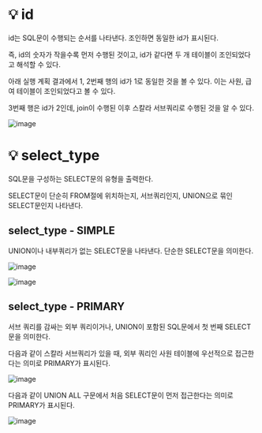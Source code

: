 # 💡 id

id는 SQL문이 수행되는 순서를 나타낸다. 조인하면 동일한 id가 표시된다.

즉, id의 숫자가 작을수록 먼저 수행된 것이고, id가 같다면 두 개 테이블이 조인되었다고 해석할 수 있다.

아래 실행 계획 결과에서 1, 2번째 행의 id가 1로 동일한 것을 볼 수 있다. 이는 사원, 급여 테이블이 조인되었다고 볼 수 있다.

3번째 행은 id가 2인데, join이 수행된 이후 스칼라 서브쿼리로 수행된 것을 알 수 있다.

![image](https://github.com/user-attachments/assets/307334ec-08ca-43ad-95fb-90800a63a12b)

# 💡 select_type

SQL문을 구성하는 SELECT문의 유형을 출력한다.

SELECT문이 단순히 FROM절에 위치하는지, 서브쿼리인지, UNION으로 묶인 SELECT문인지 나타낸다.

## select_type - SIMPLE

UNION이나 내부쿼리가 없는 SELECT문을 나타낸다. 단순한 SELECT문을 의미한다.

![image](https://github.com/user-attachments/assets/3687eb5a-75ae-42fe-9ba0-bd298d2b70ba)

![image](https://github.com/user-attachments/assets/d0a607e5-681b-4287-8f7a-1d82c1527b9a)

## select_type - PRIMARY

서브 쿼리를 감싸는 외부 쿼리이거나, UNION이 포함된 SQL문에서 첫 번째 SELECT문을 의미한다.

다음과 같이 스칼라 서브쿼리가 있을 때, 외부 쿼리인 사원 테이블에 우선적으로 접근한다는 의미로 PRIMARY가 표시된다.

![image](https://github.com/user-attachments/assets/584b6c36-921a-4e84-8958-889d47d5e0dd)

다음과 같이 UNION ALL 구문에서 처음 SELECT문이 먼저 접근한다는 의미로 PRIMARY가 표시된다.

![image](https://github.com/user-attachments/assets/51d8f32c-4296-4702-bbe6-16c91a63ec8d)

